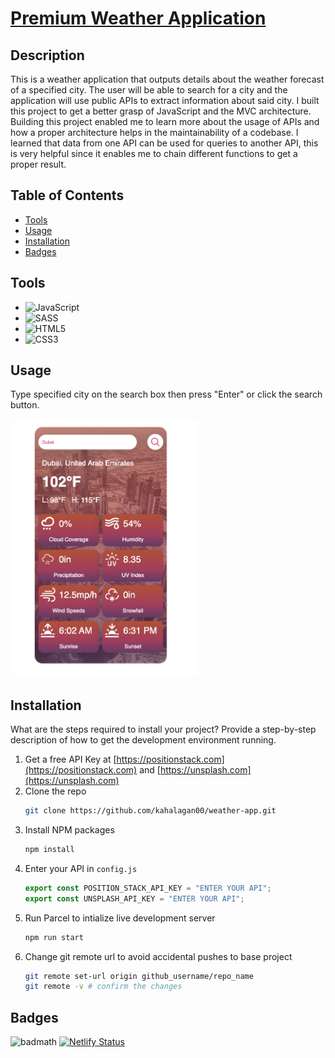 # <a href="https://joshmar-weather-app.netlify.app/"> Premium Weather Application </a>

## Description

This is a weather application that outputs details about the weather forecast of a specified city. The user will be able to search for a city and the application will use public APIs to extract information about said city. I built this project to get a better grasp of JavaScript and the MVC architecture. Building this project enabled me to learn more about the usage of APIs and how a proper architecture helps in the maintainability of a codebase. I learned that data from one API can be used for queries to another API, this is very helpful since it enables me to chain different functions to get a proper result.

## Table of Contents

- [Tools](#tools)
- [Usage](#usage)
- [Installation](#installation)
- [Badges](#badges)

## Tools

- <img alt="JavaScript" src="https://img.shields.io/badge/JavaScript-%232B2728?style=for-the-badge&logo=javascript&logoColor=%23FFFF00">
- <img alt="SASS" src="https://img.shields.io/badge/sass-%23eee?style=for-the-badge&logo=sass">
- <img alt="HTML5" src="https://img.shields.io/badge/HTML5-%23fce5cd?style=for-the-badge&logo=html5&logoColor=%23E34F26">
- <img alt="CSS3" src="https://img.shields.io/badge/CSS3-%23e7f7fa?style=for-the-badge&logo=css3&logoColor=%231572B6">

## Usage

Type specified city on the search box then press "Enter" or click the search button.

<a href="https://joshmar-weather-app.netlify.app/">
    <img src="./public/assets/images/screenshot.png" alt="Project Image" title="Project Image" width="300">
</a>

## Installation

What are the steps required to install your project? Provide a step-by-step description of how to get the development environment running.

1. Get a free API Key at [https://positionstack.com](https://positionstack.com) and [https://unsplash.com](https://unsplash.com)
2. Clone the repo
   ```sh
   git clone https://github.com/kahalagan00/weather-app.git
   ```
3. Install NPM packages
   ```sh
   npm install
   ```
4. Enter your API in `config.js`
   ```js
   export const POSITION_STACK_API_KEY = "ENTER YOUR API";
   export const UNSPLASH_API_KEY = "ENTER YOUR API";
   ```
5. Run Parcel to intialize live development server
   ```sh
   npm run start
   ```
6. Change git remote url to avoid accidental pushes to base project
   ```sh
   git remote set-url origin github_username/repo_name
   git remote -v # confirm the changes
   ```

## Badges

![badmath](https://img.shields.io/github/languages/top/lernantino/badmath)
[![Netlify Status](https://api.netlify.com/api/v1/badges/32761c7e-110e-4279-8988-6fa7c74935c7/deploy-status)](https://app.netlify.com/sites/joshmar-weather-app/deploys)
